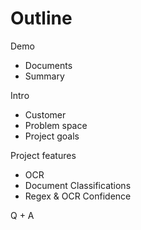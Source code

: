 # Outline

Demo

 - Documents
 - Summary

Intro
 
 - Customer
 - Problem space
 - Project goals

Project features

 - OCR
 - Document Classifications
 - Regex & OCR Confidence

Q + A